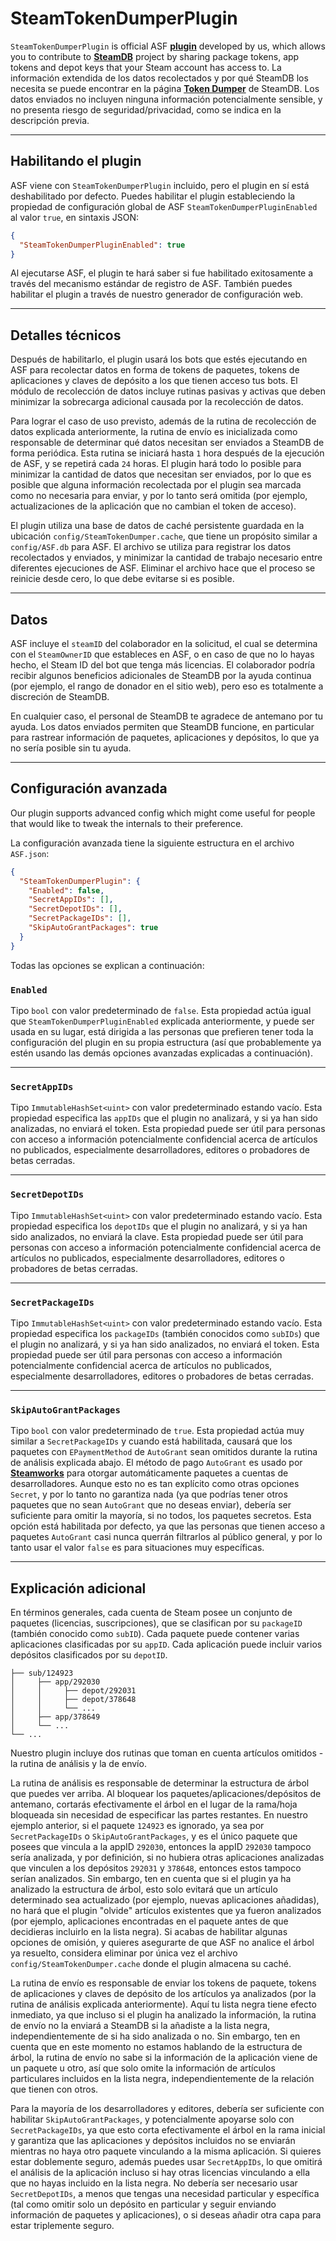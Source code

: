 # SteamTokenDumperPlugin

`SteamTokenDumperPlugin` is official ASF **[plugin](https://github.com/JustArchiNET/ArchiSteamFarm/wiki/Plugins)** developed by us, which allows you to contribute to **[SteamDB](https://steamdb.info)** project by sharing package tokens, app tokens and depot keys that your Steam account has access to. La información extendida de los datos recolectados y por qué SteamDB los necesita se puede encontrar en la página **[Token Dumper](https://steamdb.info/tokendumper)** de SteamDB. Los datos enviados no incluyen ninguna información potencialmente sensible, y no presenta riesgo de seguridad/privacidad, como se indica en la descripción previa.

---

## Habilitando el plugin

ASF viene con `SteamTokenDumperPlugin` incluido, pero el plugin en sí está deshabilitado por defecto. Puedes habilitar el plugin estableciendo la propiedad de configuración global de ASF `SteamTokenDumperPluginEnabled` al valor `true`, en sintaxis JSON:

```json
{
  "SteamTokenDumperPluginEnabled": true
}
```

Al ejecutarse ASF, el plugin te hará saber si fue habilitado exitosamente a través del mecanismo estándar de registro de ASF. También puedes habilitar el plugin a través de nuestro generador de configuración web.

---

## Detalles técnicos

Después de habilitarlo, el plugin usará los bots que estés ejecutando en ASF para recolectar datos en forma de tokens de paquetes, tokens de aplicaciones y claves de depósito a los que tienen acceso tus bots. El módulo de recolección de datos incluye rutinas pasivas y activas que deben minimizar la sobrecarga adicional causada por la recolección de datos.

Para lograr el caso de uso previsto, además de la rutina de recolección de datos explicada anteriormente, la rutina de envío es inicializada como responsable de determinar qué datos necesitan ser enviados a SteamDB de forma periódica. Esta rutina se iniciará hasta `1` hora después de la ejecución de ASF, y se repetirá cada `24` horas. El plugin hará todo lo posible para minimizar la cantidad de datos que necesitan ser enviados, por lo que es posible que alguna información recolectada por el plugin sea marcada como no necesaria para enviar, y por lo tanto será omitida (por ejemplo, actualizaciones de la aplicación que no cambian el token de acceso).

El plugin utiliza una base de datos de caché persistente guardada en la ubicación `config/SteamTokenDumper.cache`, que tiene un propósito similar a `config/ASF.db` para ASF. El archivo se utiliza para registrar los datos recolectados y enviados, y minimizar la cantidad de trabajo necesario entre diferentes ejecuciones de ASF. Eliminar el archivo hace que el proceso se reinicie desde cero, lo que debe evitarse si es posible.

---

## Datos

ASF incluye el `steamID` del colaborador en la solicitud, el cual se determina con el `SteamOwnerID` que estableces en ASF, o en caso de que no lo hayas hecho, el Steam ID del bot que tenga más licencias. El colaborador podría recibir algunos beneficios adicionales de SteamDB por la ayuda continua (por ejemplo, el rango de donador en el sitio web), pero eso es totalmente a discreción de SteamDB.

En cualquier caso, el personal de SteamDB te agradece de antemano por tu ayuda. Los datos enviados permiten que SteamDB funcione, en particular para rastrear información de paquetes, aplicaciones y depósitos, lo que ya no sería posible sin tu ayuda.

---

## Configuración avanzada

Our plugin supports advanced config which might come useful for people that would like to tweak the internals to their preference.

La configuración avanzada tiene la siguiente estructura en el archivo `ASF.json`:

```json
{
  "SteamTokenDumperPlugin": {
    "Enabled": false,
    "SecretAppIDs": [],
    "SecretDepotIDs": [],
    "SecretPackageIDs": [],
    "SkipAutoGrantPackages": true
  }
}
```

Todas las opciones se explican a continuación:

### `Enabled`

Tipo `bool` con valor predeterminado de `false`. Esta propiedad actúa igual que `SteamTokenDumperPluginEnabled` explicada anteriormente, y puede ser usada en su lugar, está dirigida a las personas que prefieren tener toda la configuración del plugin en su propia estructura (así que probablemente ya estén usando las demás opciones avanzadas explicadas a continuación).

---

### `SecretAppIDs`

Tipo `ImmutableHashSet<uint>` con valor predeterminado estando vacío. Esta propiedad especifica las `appIDs` que el plugin no analizará, y si ya han sido analizadas, no enviará el token. Esta propiedad puede ser útil para personas con acceso a información potencialmente confidencial acerca de artículos no publicados, especialmente desarrolladores, editores o probadores de betas cerradas.

---

### `SecretDepotIDs`

Tipo `ImmutableHashSet<uint>` con valor predeterminado estando vacío. Esta propiedad especifica los `depotIDs` que el plugin no analizará, y si ya han sido analizados, no enviará la clave. Esta propiedad puede ser útil para personas con acceso a información potencialmente confidencial acerca de artículos no publicados, especialmente desarrolladores, editores o probadores de betas cerradas.

---

### `SecretPackageIDs`

Tipo `ImmutableHashSet<uint>` con valor predeterminado estando vacío. Esta propiedad especifica los `packageIDs` (también conocidos como `subIDs`) que el plugin no analizará, y si ya han sido analizados, no enviará el token. Esta propiedad puede ser útil para personas con acceso a información potencialmente confidencial acerca de artículos no publicados, especialmente desarrolladores, editores o probadores de betas cerradas.

---

### `SkipAutoGrantPackages`

Tipo `bool` con valor predeterminado de `true`. Esta propiedad actúa muy similar a `SecretPackageIDs` y cuando está habilitada, causará que los paquetes con `EPaymentMethod` de `AutoGrant` sean omitidos durante la rutina de análisis explicada abajo. El método de pago `AutoGrant` es usado por **[Steamworks](https://partner.steamgames.com)** para otorgar automáticamente paquetes a cuentas de desarrolladores. Aunque esto no es tan explícito como otras opciones `Secret`, y por lo tanto no garantiza nada (ya que podrías tener otros paquetes que no sean `AutoGrant` que no deseas enviar), debería ser suficiente para omitir la mayoría, si no todos, los paquetes secretos. Esta opción está habilitada por defecto, ya que las personas que tienen acceso a paquetes `AutoGrant` casi nunca querrán filtrarlos al público general, y por lo tanto usar el valor `false` es para situaciones muy específicas.

---

## Explicación adicional

En términos generales, cada cuenta de Steam posee un conjunto de paquetes (licencias, suscripciones), que se clasifican por su `packageID` (también conocido como `subID`). Cada paquete puede contener varias aplicaciones clasificadas por su `appID`. Cada aplicación puede incluir varios depósitos clasificados por su `depotID`.

```text
├── sub/124923
│     ├── app/292030
│     │     ├── depot/292031
│     │     ├── depot/378648
│     │     └── ...
│     ├── app/378649
│     └── ...
└── ...
```

Nuestro plugin incluye dos rutinas que toman en cuenta artículos omitidos - la rutina de análisis y la de envío.

La rutina de análisis es responsable de determinar la estructura de árbol que puedes ver arriba. Al bloquear los paquetes/aplicaciones/depósitos de antemano, cortarás efectivamente el árbol en el lugar de la rama/hoja bloqueada sin necesidad de especificar las partes restantes. En nuestro ejemplo anterior, si el paquete `124923` es ignorado, ya sea por `SecretPackageIDs` o `SkipAutoGrantPackages`, y es el único paquete que posees que vincula a la appID `292030`, entonces la appID `292030` tampoco sería analizada, y por definición, si no hubiera otras aplicaciones analizadas que vinculen a los depósitos `292031` y `378648`, entonces estos tampoco serían analizados. Sin embargo, ten en cuenta que si el plugin ya ha analizado la estructura de árbol, esto solo evitará que un artículo determinado sea actualizado (por ejemplo, nuevas aplicaciones añadidas), no hará que el plugin "olvide" artículos existentes que ya fueron analizados (por ejemplo, aplicaciones encontradas en el paquete antes de que decidieras incluirlo en la lista negra). Si acabas de habilitar algunas opciones de omisión, y quieres asegurarte de que ASF no analice el árbol ya resuelto, considera eliminar por única vez el archivo `config/SteamTokenDumper.cache` donde el plugin almacena su caché.

La rutina de envío es responsable de enviar los tokens de paquete, tokens de aplicaciones y claves de depósito de los artículos ya analizados (por la rutina de análisis explicada anteriormente). Aquí tu lista negra tiene efecto inmediato, ya que incluso si el plugin ha analizado la información, la rutina de envío no la enviará a SteamDB si la añadiste a la lista negra, independientemente de si ha sido analizada o no. Sin embargo, ten en cuenta que en este momento no estamos hablando de la estructura de árbol, la rutina de envío no sabe si la información de la aplicación viene de un paquete u otro, así que solo omite la información de artículos particulares incluidos en la lista negra, independientemente de la relación que tienen con otros.

Para la mayoría de los desarrolladores y editores, debería ser suficiente con habilitar `SkipAutoGrantPackages`, y potencialmente apoyarse solo con `SecretPackageIDs`, ya que esto corta efectivamente el árbol en la rama inicial y garantiza que las aplicaciones y depósitos incluidos no se enviarán mientras no haya otro paquete vinculando a la misma aplicación. Si quieres estar doblemente seguro, además puedes usar `SecretAppIDs`, lo que omitirá el análisis de la aplicación incluso si hay otras licencias vinculando a ella que no hayas incluido en la lista negra. No debería ser necesario usar `SecretDepotIDs`, a menos que tengas una necesidad particular y específica (tal como omitir solo un depósito en particular y seguir enviando información de paquetes y aplicaciones), o si deseas añadir otra capa para estar triplemente seguro.